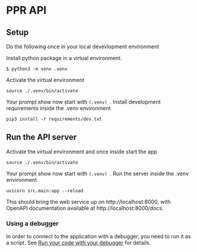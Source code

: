 # PPR API

## Setup 
Do the following once in your local devevlopment environment

Install python package in a virtual environment.

```
$ python3 -m venv .venv
```

Activate the virtual environment

```shell script
source ./.venv/bin/activate
```
Your prompt show now start with ```(.venv) ```. Install development requirements inside the .venv environment

```
pip3 install -r requirements/dev.txt
```


## Run the API server

Activate the virtual environment and once inside start the app

```shell script
source ./.venv/bin/activate
```
Your prompt show now start with ```(.venv) ```.
Run the server inside the .venv environment

```
uvicorn src.main:app --reload
```

This should bring the web service up on http://localhost:8000, 
with OpenAPI documentation available at http://localhost:8000/docs.

### Using a debugger

In order to connect to the application with a debugger, you need to run it as a script.
See [Run your code with your debugger](https://fastapi.tiangolo.com/tutorial/debugging/#run-your-code-with-your-debugger) for details.

